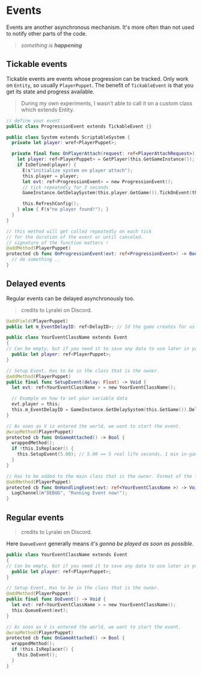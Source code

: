# Events

Events are another asynchronous mechanism.
It's more often than not used to notify other parts of the code.
> *something is **happening***

## Tickable events

Tickable events are events whose progression can be tracked.
Only work on `Entity`, so usually `PlayerPuppet`.
The benefit of `TickableEvent` is that you get its state and progress available.

> During my own experiments, I wasn't able to call it on a custom class which extends Entity.

```swift
// define your event
public class ProgressionEvent extends TickableEvent {}

public class System extends ScriptableSystem {
  private let player: wref<PlayerPuppet>;

  private final func OnPlayerAttach(request: ref<PlayerAttachRequest>) -> Void {
    let player: ref<PlayerPuppet> = GetPlayer(this.GetGameInstance());
    if IsDefined(player) {
      E(s"initialize system on player attach");
      this.player = player;
      let evt: ref<ProgressionEvent> = new ProgressionEvent();
      // tick repeatedly for 3 seconds
      GameInstance.GetDelaySystem(this.player.GetGame()).TickOnEvent(this.player, evt, 3.);

      this.RefreshConfig();
    } else { F(s"no player found!"); }
  }
}

// this method will get called repeatedly on each tick
// for the duration of the event or until canceled.
// signature of the function matters !
@addMethod(PlayerPuppet)
protected cb func OnProgressionEvent(evt: ref<ProgressionEvent>) -> Bool {
  // do something ..
}
```

## Delayed events

Regular events can be delayed asynchronously too.

> credits to Lyralei on Discord.

```swift
@addField(PlayerPuppet)
public let m_EventDelayID: ref<DelayID>; // Id the game creates for us. This is necessary for eventually cancelling your event if you ever have to.

public class YourEventClassName extends Event 
{
// Can be empty, but if you need it to save any data to use later in your "handling" function, make sure to add the necessary variables here.
  public let player: ref<PlayerPuppet>;
}

// Setup Event. Has to be in the class that is the owner.
@addMethod(PlayerPuppet)
public final func SetupEvent(delay: Float) -> Void {
  let evt: ref<YourEventClassName > = new YourEventClassName();

  // Example on how to set your variable data 
  evt.player = this;
  this.m_EventDelayID = GameInstance.GetDelaySystem(this.GetGame()).DelayEvent(this, evt, delay, false);
}

// As soon as V is entered the world, we want to start the event.
@wrapMethod(PlayerPuppet)
protected cb func OnGameAttached() -> Bool {
  wrappedMethod();
  if !this.IsReplacer() {
    this.SetupEvent(5.00); // 5.00 == 5 real life seconds. 1 min in-game is 10 real seconds.
  }
}

// Has to be added to the main class that is the owner. Format of the function is important! This is how we call our handling function:
@addMethod(PlayerPuppet)
protected cb func OnHandlingEvent(evt: ref<YourEventClassName >) -> Void {
  LogChannel(n"DEBUG", "Running Event now!");
}
```

## Regular events

> credits to Lyralei on Discord.

Here `QueueEvent` generally means *it's gonna be played as soon as possible*.

```swift
public class YourEventClassName extends Event 
{
// Can be empty, but if you need it to save any data to use later in your "handling" function, make sure to add the necessary variables here.
  public let player: ref<PlayerPuppet>;
}

// Setup Event. Has to be in the class that is the owner.
@addMethod(PlayerPuppet)
public final func DoEvent() -> Void {
  let evt: ref<YourEventClassName > = new YourEventClassName();
  this.QueueEvent(evt);
}

// As soon as V is entered the world, we want to start the event.
@wrapMethod(PlayerPuppet)
protected cb func OnGameAttached() -> Bool {
  wrappedMethod();
  if !this.IsReplacer() {
    this.DoEvent();
  }
}
```

